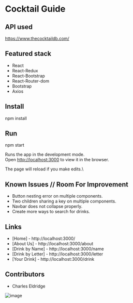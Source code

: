 # Cocktail Guide

## API used

  https://www.thecocktaildb.com/
  
## Featured stack

  - React
  - React-Redux
  - React-Bootstrap
  - React-Router-dom
  - Bootstrap
  - Axios

## Install

  npm install

## Run

  npm start

Runs the app in the development mode.\
Open [http://localhost:3000](http://localhost:3000) to view it in the browser.

The page will reload if you make edits.\

## Known Issues // Room For Improvement

  - Button nesting error on multiple components.
  - Two children sharing a key on multiple components.
  - Navbar does not collapse properly.
  - Create more ways to search for drinks.

## Links

  - [Home]            - http://localhost:3000/
  - [About Us]        - http://localhost:3000/about
  - [Drink by Name]   - http://localhost:3000/name
  - [Drink by Letter] - http://localhost:3000/letter
  - [Your Drink]      - http://localhost:3000/drink

## Contributors

- Charles Eldridge 

![image](https://user-images.githubusercontent.com/85918493/141384870-b4d579dd-d63c-410e-9856-a6fc6685d2c3.png)
